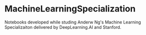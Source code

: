 # MachineLearningSpecialization
Notebooks developed while studing Anderw Ng's Machine Learning Specializaiton delivered by DeepLearning.AI and Stanford.
